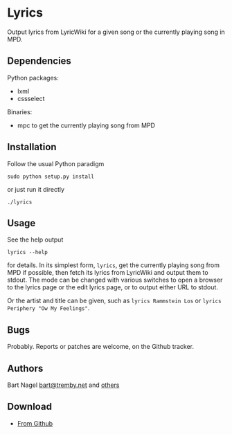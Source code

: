 Lyrics
======

Output lyrics from LyricWiki for a given song or the currently playing song in 
MPD.

Dependencies
------------

Python packages:

- lxml
- cssselect

Binaries:

- mpc to get the currently playing song from MPD

Installation
------------

Follow the usual Python paradigm

    sudo python setup.py install

or just run it directly

    ./lyrics

Usage
-----

See the help output

    lyrics --help

for details. In its simplest form, `lyrics`, get the currently playing song from 
MPD if possible, then fetch its lyrics from LyricWiki and output 
them to stdout. The mode can be changed with various switches to open a browser 
to the lyrics page or the edit lyrics page, or to output either URL to stdout.

Or the artist and title can be given, such as `lyrics Rammstein Los` or `lyrics 
Periphery "Ow My Feelings"`.

Bugs
----

Probably. Reports or patches are welcome, on the Github tracker.

Authors
-------

Bart Nagel <bart@tremby.net>
and [others](https://github.com/tremby/py-lyrics/graphs/contributors)

Download
--------

- [From Github](http://github.com/tremby/py-lyrics)

